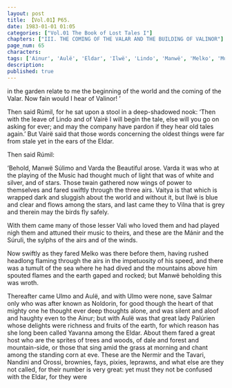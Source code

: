 ```yaml
---
layout: post
title: 【Vol.01】P65.
date: 1983-01-01 01:05
categories: ["Vol.01 The Book of Lost Tales I"]
chapters: ["III. THE COMING OF THE VALAR AND THE BUILDING OF VALINOR"]
page_num: 65
characters: 
tags: ['Ainur', 'Aulë', 'Eldar', 'Ilwë', 'Lindo', 'Manwë', 'Melko', 'Music of the Ainur', 'Nandini', 'Nermir', 'Noldorin', 'Orossi', 'Palúrien']
description: 
published: true
---
```


<p style="text-indent: 0;">
in the garden relate to me the beginning of the world and the coming of the Valar. Now fain would I hear of Valinor! ’
</p>

Then said Rúmil, for he sat upon a stool in a deep-shadowed nook: ‘Then with the leave of Lindo and of Vairë I will begin the tale, else will you go on asking for ever; and may the company have pardon if they hear old tales again.’ But Vairë said that those words concerning the oldest things were far from stale yet in the ears of the Eldar.

Then said Rúmil:

‘Behold, Manwë Súlimo and Varda the Beautiful arose. Varda it was who at the playing of the Music had thought much of light that was of white and silver, and of stars. Those twain gathered now wings of power to themselves and fared swiftly through the three airs. Vaitya is that which is wrapped dark and sluggish about the world and without it, but Ilwë is blue and clear and flows among the stars, and last came they to Vilna that is grey and therein may the birds fly safely.

With them came many of those lesser Vali who loved them and had played nigh them and attuned their music to theirs, and these are the Mánir and the Súruli, the sylphs of the airs and of the winds.

Now swiftly as they fared Melko was there before them, having rushed headlong flaming through the airs in the impetuosity of his speed, and there was a tumult of the sea where he had dived and the mountains above him spouted flames and the earth gaped and rocked; but Manwë beholding this was wroth.

Thereafter came Ulmo and Aulë, and with Ulmo were none, save Salmar only who was after known as Noldorin, for good though the heart of that mighty one he thought ever deep thoughts alone, and was silent and aloof and haughty even to the Ainur; but with Aulë was that great lady Palúrien whose delights were richness and fruits of the earth, for which reason has she long been called Yavanna among the Eldar. About them fared a great host who are the sprites of trees and woods, of dale and forest and mountain-side, or those that sing amid the grass at morning and chant among the standing corn at eve. These are the Nermir and the Tavari, Nandini and Orossi, brownies, fays, pixies, leprawns, and what else are they not called, for their number is very great: yet must they not be confused with the Eldar, for they were

